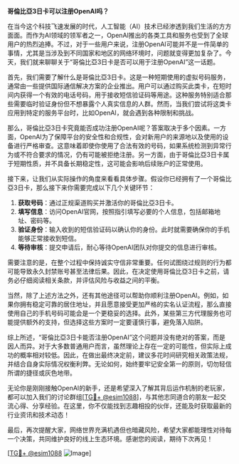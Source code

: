 **哥倫比亞3日卡可以注册OpenAI吗？**

在当今这个科技飞速发展的时代，人工智能（AI）技术已经渗透到我们生活的方方面面。而作为AI领域的领军者之一，OpenAI推出的各类工具和服务也受到了全球用户的热烈追捧。不过，对于一些用户来说，注册OpenAI可能并不是一件简单的事情，尤其是当涉及到不同国家和地区的网络环境时，问题就变得更加复杂了。今天，我们就来聊聊关于“哥倫比亞3日卡是否可以用于注册OpenAI”这一话题。

首先，我们需要了解什么是哥倫比亞3日卡。这是一种短期使用的虚拟号码服务，通常由一些提供国际通信解决方案的企业推出。用户可以通过购买此类卡，在短时间内获得一个有效的电话号码，用于接收短信验证码等用途。这种服务特别适合那些需要临时验证身份但不想暴露个人真实信息的人群。然而，当我们尝试将这类卡应用到特定的服务平台时，比如OpenAI，就会遇到各种限制和挑战。

那么，哥倫比亞3日卡究竟能否成功注册OpenAI呢？答案取决于多个因素。一方面，OpenAI为了保障平台的安全性和合规性，会对新用户的来源地以及使用的设备进行严格审查。这意味着即使你使用了合法有效的号码，如果系统检测到异常行为或不符合要求的情况，仍有可能被拒绝注册。另一方面，由于哥倫比亞3日卡属于短期性质，并不具备长期稳定性，这可能会影响后续账户的正常使用。

接下来，让我们从实际操作的角度来看看具体步骤。假设你已经拥有了一个哥倫比亞3日卡，那么接下来你需要完成以下几个关键环节：

1. **获取号码**：通过正规渠道购买并激活你的哥倫比亞3日卡。
2. **填写信息**：访问OpenAI官网，按照指引填写必要的个人信息，包括邮箱地址、密码等。
3. **验证身份**：输入收到的短信验证码以确认你的身份。此时就需要确保你的手机能够正常接收到短信。
4. **等待审核**：提交申请后，耐心等待OpenAI团队对你提交的信息进行审核。

需要注意的是，在整个过程中保持诚实守信非常重要。任何试图绕过规则的行为都可能导致永久封禁账号甚至法律后果。因此，在决定使用哥倫比亞3日卡之前，请务必仔细阅读相关条款，并评估风险与收益之间的平衡。

当然，除了上述方法之外，还有其他途径可以帮助你顺利注册OpenAI。例如，如果你拥有稳定可靠的居住地址，并且愿意接受更加严格的实名认证流程，那么直接使用自己的手机号码可能会是一个更稳妥的选择。此外，某些第三方代理服务也可能提供额外的支持，但选择这些方案时一定要谨慎行事，避免落入陷阱。

综上所述，“哥倫比亞3日卡能否注册OpenAI”这个问题并没有绝对的答案，而是因人而异。对于大多数普通用户而言，虽然理论上存在一定的可能性，但实际上成功的概率相对较低。因此，在做出最终决定前，建议多花时间研究相关政策法规，并结合自身实际情况权衡利弊。无论如何，始终要牢记安全第一的原则，切勿轻信所谓的捷径或灰色地带。

无论你是刚刚接触OpenAI的新手，还是希望深入了解其背后运作机制的老玩家，都可以加入我们的讨论群组[[TG💪+ @esim1088](https://t.me/s/esim1088)]，与其他志同道合的朋友一起交流心得、分享经验。在这里，你不仅能找到志趣相投的伙伴，还能及时获取最新的行业资讯和技术动态！

最后，再次提醒大家，网络世界充满机遇但也暗藏风险，希望大家都能理性对待每一个决策，共同维护良好的线上生态环境。感谢您的阅读，期待下次再见！

[[TG💪+ @esim1088](https://t.me/s/esim1088) ![Image](https://i.postimg.cc/4NQfJmqS/Snipaste-2025-05-13-00-14-12.png)]